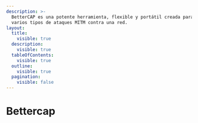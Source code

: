 ```yaml
---
description: >-
  BetterCAP es una potente herramienta, flexible y portátil creada para realizar
  varios tipos de ataques MITM contra una red.
layout:
  title:
    visible: true
  description:
    visible: true
  tableOfContents:
    visible: true
  outline:
    visible: true
  pagination:
    visible: false
---
```


# Bettercap

